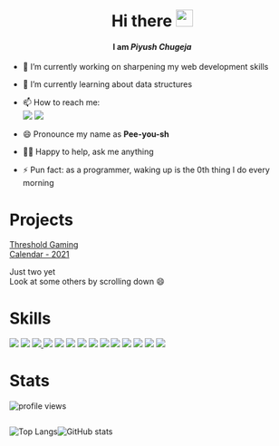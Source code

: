 <h1 align="center"> Hi there <img src="https://raw.githubusercontent.com/MartinHeinz/MartinHeinz/master/wave.gif" width="30px"> </h1>

<h4 align="center">I am <i>Piyush Chugeja</i></h4>

- 🔭 I’m currently working on sharpening my web development skills
- 🌱 I’m currently learning about data structures
- 📫 How to reach me: <br>
  <a href="mailto:piyushchugeja@gmail.com"><img src="https://img.shields.io/badge/Gmail-D14836?style=for-the-badge&logo=gmail&logoColor=white" /></a>  <a href="https://www.linkedin.com/in/piyush-chugeja/"> <img src="https://img.shields.io/badge/LinkedIn-0077B5?style=for-the-badge&logo=linkedin&logoColor=white" /></a>
 
- 😄 Pronounce my name as <b>Pee-you-sh</b> 
- ✌🏻 Happy to help, ask me anything
- ⚡ Pun fact: as a programmer, waking up is the 0th thing I do every morning

<h1> Projects </h1>
<a href="http://thresholdgaming.herokuapp.com/landing_page/loading.php" target="_blank">Threshold Gaming</a>
<br>
<a href="https://calendarwebpage.000webhostapp.com/" target="_blank"> Calendar - 2021 </a>
<p> Just two yet
<br>Look at some others by scrolling down 😄</p>
 
<h1> Skills </h1>
<p>
 <img src="https://img.shields.io/badge/C-informational?style=for-the-badge&logo=c"/> <img src="https://img.shields.io/badge/C++-blue?style=for-the-badge&logo=c%2B%2B"/> <a href="https://piyushchugeja.wixsite.com/somelostthoughts"> <img src="https://img.shields.io/badge/Creative%20writing-red?style=for-the-badge&logo=abstract"/> </a><img src="https://img.shields.io/badge/HTML5-white?style=for-the-badge&logo=html5"/> <img src="https://img.shields.io/badge/CSS3-blue?style=for-the-badge&logo=css3"/> <img src="https://img.shields.io/badge/DBMS-cornsilk?style=for-the-badge&logo=the-movie-database&logoColor=yellow"/> <img src="https://img.shields.io/badge/MS%20Office-orange?style=for-the-badge&logo=microsoft-office"/> <img src="https://img.shields.io/badge/VB.NET-purple?style=for-the-badge&logo=.net"/> <img src="https://img.shields.io/badge/Java-blue?style=for-the-badge&logo=java"/> <img src="https://img.shields.io/badge/PHP-blue?style=for-the-badge&logo=php&logoColor=white"/> <img src="https://img.shields.io/badge/MySQL-00000F?style=for-the-badge&logo=mysql&logoColor=white" /> <img src="https://img.shields.io/badge/Bootstrap-563D7C?style=for-the-badge&logo=bootstrap&logoColor=white" /> <img src="https://img.shields.io/badge/jQuery-0769AD?style=for-the-badge&logo=jquery&logoColor=white" /> <img src="https://img.shields.io/badge/JavaScript-323330?style=for-the-badge&logo=javascript&logoColor=F7DF1E" />
</p>


 <h1> Stats </h1>
 <p align="left"> <img src="https://komarev.com/ghpvc/?username=piyushchugeja&label=Profile%20views&color=0e75b6&style=flat" alt="profile views" /> </p>
 
 <div align="left" style="float: left;">
 
![Top Langs](https://github-readme-stats.vercel.app/api/top-langs/?username=piyushchugeja&theme=nightowl&layout=compact)
 
 </div>
 
 <div align="left" style="float: left;">
 
![GitHub stats](https://github-readme-stats.vercel.app/api?username=piyushchugeja&show_icons=true&theme=nightowl)
 
 </div>
